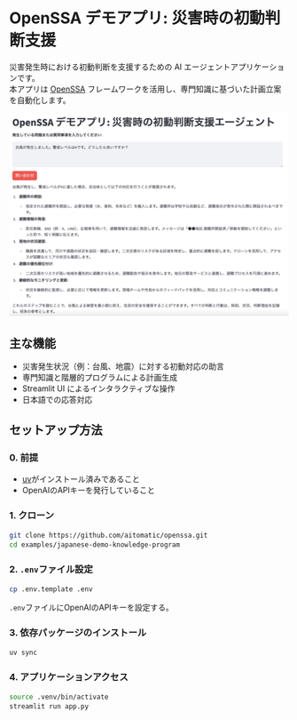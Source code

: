# OpenSSA デモアプリ: 災害時の初動判断支援

災害発生時における初動判断を支援するための AI エージェントアプリケーションです。  
本アプリは [OpenSSA](https://github.com/aitomatic/openssa) フレームワークを活用し、専門知識に基づいた計画立案を自動化します。

![screenshot](./images/screenshot.png)

## 主な機能

- 災害発生状況（例：台風、地震）に対する初動対応の助言
- 専門知識と階層的プログラムによる計画生成
- Streamlit UI によるインタラクティブな操作
- 日本語での応答対応

## セットアップ方法

### 0. 前提

- [uv](https://github.com/astral-sh/uv)がインストール済みであること
- OpenAIのAPIキーを発行していること

### 1. クローン

```sh
git clone https://github.com/aitomatic/openssa.git
cd examples/japanese-demo-knowledge-program
```

### 2. `.env`ファイル設定

```sh
cp .env.template .env
```

`.env`ファイルにOpenAIのAPIキーを設定する。

### 3. 依存パッケージのインストール

```sh
uv sync
```

### 4. アプリケーションアクセス

```sh
source .venv/bin/activate
streamlit run app.py
```
